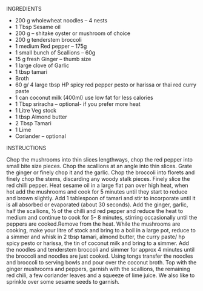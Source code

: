 INGREDIENTS
 

* 200 g wholewheat noodles – 4 nests
* 1 Tbsp Sesame oil
* 200 g – shitake oyster or mushroom of choice
* 200 g tenderstem broccoli
* 1 medium Red pepper – 175g
* 1 small bunch of Scallions – 60g
* 15 g fresh Ginger – thumb size
* 1 large clove of Garlic
* 1 tbsp tamari
* Broth
* 60 g/ 4 large tbsp HP spicy red pepper pesto or harissa or thai red curry paste
* 1 can coconut milk (400ml) use low fat for less calories
* 1 Tbsp sriracha – optional- if you prefer more heat
* 1 Litre Veg stock
* 1 tbsp Almond butter
* 2 Tbsp Tamari
* 1 Lime
* Coriander – optional

INSTRUCTIONS
 

Chop the mushrooms into thin slices lengthways, chop the red pepper into small bite size pieces. Chop the scallions at an angle into thin slices. Grate the ginger or finely chop it and the garlic. Chop the broccoli into florets and finely chop the stems, discarding any woody stalk pieces. Finely slice the red chilli pepper.
Heat sesame oil in a large flat pan over high heat, when hot add the mushrooms and cook for 5 minutes until they start to reduce and brown slightly. Add 1 tablespoon of tamari and stir to incorporate until it is all absorbed or evaporated (about 30 seconds). Add the ginger, garlic, half the scallions, ½ of the chilli and red pepper and reduce the heat to medium and continue to cook for 5- 8 minutes, stirring occasionally until the peppers are cooked.Remove from the heat.
While the mushrooms are cooking, make your litre of stock and bring to a boil in a large pot, reduce to a simmer and whisk in 2 tbsp tamari, almond butter, the curry paste/ hp spicy pesto or harissa, the tin of coconut milk and bring to a simmer. Add the noodles and tenderstem broccoli and simmer for approx 4 minutes until the broccoli and noodles are just cooked.
Using tongs transfer the noodles and broccoli to serving bowls and pour over the coconut broth. Top with the ginger mushrooms and peppers, garnish with the scallions, the remaining red chili, a few coriander leaves and a squeeze of lime juice.
We also like to sprinkle over some sesame seeds to garnish.

